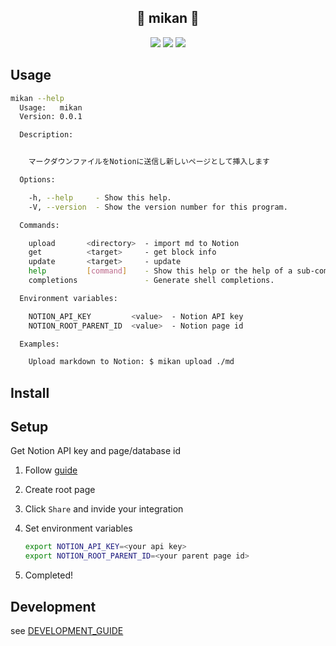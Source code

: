 <div align="center">
  <h2>🍊 mikan 🍊</h2>
  <img src="https://img.shields.io/github/last-commit/karabiner-inc/mikan?&logo=github"/>
  <img src="https://img.shields.io/github/issues/karabiner-inc/mikan?logo=github" />
  <img src="https://img.shields.io/github/issues-pr-raw/karabiner-inc/mikan?logo=github" />
</div>

## Usage

```bash
mikan --help
  Usage:   mikan
  Version: 0.0.1

  Description:


    マークダウンファイルをNotionに送信し新しいページとして挿入します

  Options:

    -h, --help     - Show this help.
    -V, --version  - Show the version number for this program.

  Commands:

    upload       <directory>  - import md to Notion
    get          <target>     - get block info
    update       <target>     - update
    help         [command]    - Show this help or the help of a sub-command.
    completions               - Generate shell completions.

  Environment variables:

    NOTION_API_KEY         <value>  - Notion API key
    NOTION_ROOT_PARENT_ID  <value>  - Notion page id

  Examples:

    Upload markdown to Notion: $ mikan upload ./md
```

## Install

## Setup

Get Notion API key and page/database id

  1. Follow [guide](https://developers.notion.com/docs)
  2. Create root page
  3. Click `Share` and invide your integration
  4. Set environment variables

     ```bash
     export NOTION_API_KEY=<your api key>
     export NOTION_ROOT_PARENT_ID=<your parent page id>
     ```
  5. Completed!

## Development

see [DEVELOPMENT_GUIDE](DEVELOPMENT_GUIDE.md)
